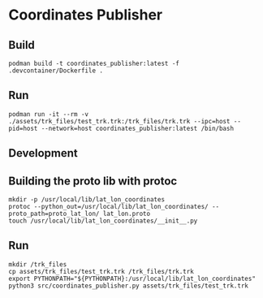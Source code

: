# Coordinates Publisher

## Build

```shell
podman build -t coordinates_publisher:latest -f .devcontainer/Dockerfile .
```

## Run

```shell
podman run -it --rm -v ./assets/trk_files/test_trk.trk:/trk_files/trk.trk --ipc=host --pid=host --network=host coordinates_publisher:latest /bin/bash
```

## Development

## Building the proto lib with protoc

```shell
mkdir -p /usr/local/lib/lat_lon_coordinates
protoc --python_out=/usr/local/lib/lat_lon_coordinates/ --proto_path=proto_lat_lon/ lat_lon.proto
touch /usr/local/lib/lat_lon_coordinates/__init__.py
```
## Run

```shell
mkdir /trk_files
cp assets/trk_files/test_trk.trk /trk_files/trk.trk
export PYTHONPATH="${PYTHONPATH}:/usr/local/lib/lat_lon_coordinates"
python3 src/coordinates_publisher.py assets/trk_files/test_trk.trk
```